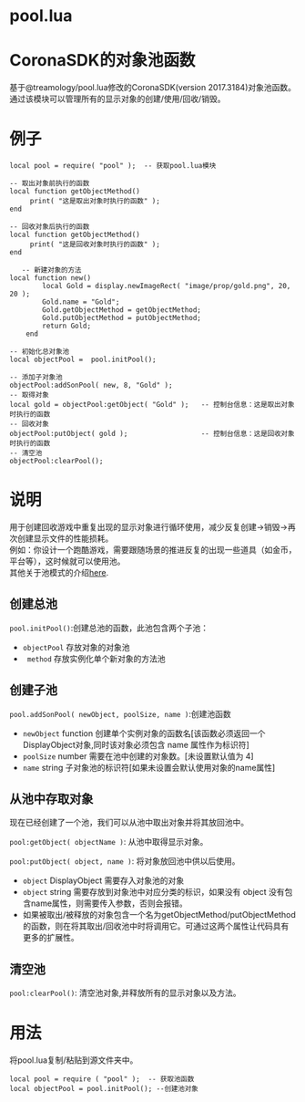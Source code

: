 # pool.lua
CoronaSDK的对象池函数
========
基于@treamology/pool.lua修改的CoronaSDK(version 2017.3184)对象池函数。<br/>
通过该模块可以管理所有的显示对象的创建/使用/回收/销毁。

例子
=======
```
local pool = require( "pool" );  -- 获取pool.lua模块

-- 取出对象前执行的函数
local function getObjectMethod()
     print( "这是取出对象时执行的函数" );
end

-- 回收对象后执行的函数
local function getObjectMethod()
     print( "这是回收对象时执行的函数" );
end

   -- 新建对象的方法
local function new()
        local Gold = display.newImageRect( "image/prop/gold.png", 20, 20 );
        Gold.name = "Gold";
        Gold.getObjectMethod = getObjectMethod;
        Gold.putObjectMethod = putObjectMethod;
        return Gold;
    end

-- 初始化总对象池
local objectPool =  pool.initPool();

-- 添加子对象池
objectPool:addSonPool( new, 8, "Gold" );
-- 取得对象
local gold = objectPool:getObject( "Gold" );   -- 控制台信息：这是取出对象时执行的函数
-- 回收对象
objectPool:putObject( gold );                  -- 控制台信息：这是回收对象时执行的函数
-- 清空池
objectPool:clearPool();
```
说明
===========
 用于创建回收游戏中重复出现的显示对象进行循环使用，减少反复创建->销毁->再次创建显示文件的性能损耗。<br/>例如：你设计一个跑酷游戏，需要跟随场景的推进反复的出现一些道具（如金币，平台等），这时候就可以使用池。<br/>其他关于池模式的介绍[here](https://baike.baidu.com/item/%E5%AF%B9%E8%B1%A1%E6%B1%A0%E6%A8%A1%E5%BC%8F).


创建总池
---------------
`pool.initPool()`:创建总池的函数，此池包含两个子池：
* `objectPool`  存放对象的对象池   
* ` method`  存放实例化单个新对象的方法池

创建子池
---------------
`pool.addSonPool( newObject, poolSize, name )`:创建池函数
* `newObject` function 创建单个实例对象的函数名[该函数必须返回一个DisplayObject对象,同时该对象必须包含 name 属性作为标识符]
* `poolSize` number 需要在池中创建的对象数。[未设置默认值为 4]
* `name` string 子对象池的标识符[如果未设置会默认使用对象的name属性]

从池中存取对象
-----------------------------
现在已经创建了一个池，我们可以从池中取出对象并将其放回池中。

`pool:getObject( objectName )`: 从池中取得显示对象。

`pool:putObject( object, name )`: 将对象放回池中供以后使用。
* `object` DisplayObject 需要存入对象池的对象
* `object` string 需要存放到对象池中对应分类的标识，如果没有 object 没有包含name属性，则需要传入参数，否则会报错。
* 如果被取出/被释放的对象包含一个名为getObjectMethod/putObjectMethod的函数，则在将其取出/回收池中时将调用它。可通过这两个属性让代码具有更多的扩展性。


清空池
---------------------------
`pool:clearPool()`: 清空池对象,并释放所有的显示对象以及方法。

用法
=====
将pool.lua复制/粘贴到源文件夹中。

    local pool = require ( "pool" );  -- 获取池函数
    local objectPool = pool.initPool(); --创建池对象
    

